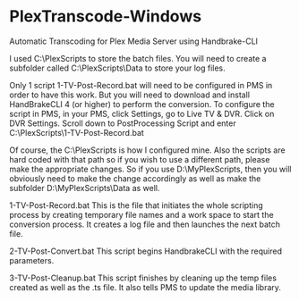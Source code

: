 # PlexTranscode-Windows
Automatic Transcoding for Plex Media Server using Handbrake-CLI

I used C:\PlexScripts to store the batch files.
You will need to create a subfolder called C:\PlexScripts\Data to store your log files.

Only 1 script 1-TV-Post-Record.bat will need to be configured in PMS in order to have this work. But you will need to download and install HandBrakeCLI 4  (or higher) to perform the conversion. To configure the script in PMS, in your PMS, click Settings, go to Live TV & DVR. Click on DVR Settings. Scroll down to PostProcessing Script and enter C:\PlexScripts\1-TV-Post-Record.bat

Of course, the C:\PlexScripts is how I configured mine. Also the scripts are hard coded with that path so if you wish to use a different path, please make the appropriate changes. So if you use D:\MyPlexScripts, then you will obviously need to make the change accordingly as well as make the subfolder D:\MyPlexScripts\Data as well.

1-TV-Post-Record.bat
This is the file that initiates the whole scripting process by creating temporary file names and a work space to start the conversion process. It creates a log file and then launches the next batch file.

2-TV-Post-Convert.bat
This script begins HandbrakeCLI with the required parameters.

3-TV-Post-Cleanup.bat
This script finishes by cleaning up the temp files created as well as the .ts file. It also tells PMS to update the media library.

